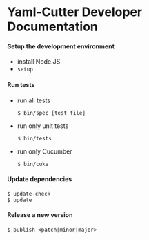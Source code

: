 # Yaml-Cutter Developer Documentation

#### Setup the development environment
* install Node.JS
* `setup`


#### Run tests

* run all tests

  ```
  $ bin/spec [test file]
  ```

* run only unit tests

  ```
  $ bin/tests
  ```

* run only Cucumber

  ```
  $ bin/cuke
  ```


#### Update dependencies

```
$ update-check
$ update
```


#### Release a new version

```
$ publish <patch|minor|major>
```
